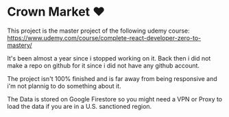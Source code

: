 # Crown Market ♥

This project is the master project of the following udemy course: https://www.udemy.com/course/complete-react-developer-zero-to-mastery/

It's been almost a year since i stopped working on it. Back then i did not make a repo on github for it since i did not have any github account. 

The project isn't 100% finished and is far away from being responsive and i'm not plannig to do something about it. 

The Data is stored on Google Firestore so you might need a VPN or Proxy to load the data if you are in a U.S. sanctioned region. 
